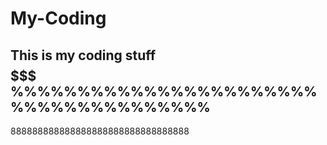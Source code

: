# My-Coding
This is my coding stuff
$$$$$$$$$$$$$$$$$$$$$$$$$$$
%%%%%%%%%%%%%%%%%%%%%%%%%%%%%%%%%%%%%%
-------------------------------------
888888888888888888888888888888888

